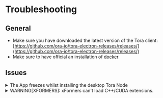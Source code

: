 # Troubleshooting

## General&#x20;

* Make sure you have downloaded the latest version of the Tora client: [https://github.com/ora-io/tora-electron-releases/releases/](https://github.com/ora-io/tora-electron-releases/releases/)
* Make sure to have official an installation of [docker](https://www.docker.com/)

## Issues



<details>

<summary>The App freezes whilst installing the desktop Tora Node</summary>

To resolve this issue try following:

1. rm -rf \~/.ora
2. run: `docker-compose up -d`

</details>

<details>

<summary>WARNING[XFORMERS]: xFormers can't load C++/CUDA extensions.</summary>

To resolve this issue:

1. Remove existing Tora Node docker images
2. Pull new version of docker images
3. Run the node again

</details>

